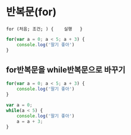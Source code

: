 # 반복문\(for\)

`for (처음; 조건; ) {   
 실행  
}`

```javascript
for(var a = 0; a < 5; a + 3) {
    console.log('딸기 좋아')
}
```

## for반복문을 while반복문으로 바꾸기 

```javascript
for(var a = 0; a < 5; a + 3) {
    console.log('딸기 좋아')
}

var a = 0;
while(a < 5) {
    console.log('딸기 좋아')
    a = a + 3;
}
```

